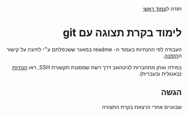 <div dir="rtl">
<div>
</div>

חזרה ל[עמוד ראשי](../../../..)


# לימוד בקרת תצוגה עם git

העבודה לפי ההנחיות בעמוד ה- readme במאגר ששכפלתם ע״י לחיצה על קישור ה[הזמנה][ex3-invitation].

במידה ואתן מתחברות לגיטהאב דרך רשת שמסננת תקשורת SSH, ראו [הנחיות][ssh-manual] (באנגלית ובעברית).

## הגשה
שבועיים אחרי הרצאת בקרת התצורה

<!-- links -->
[ex3-invitation]: <!-- https://classroom.github.com/a/h3o5b1Ur -->
[ssh-manual]: https://github.com/jce-il/se-class/blob/master/Connecting%20to%20GitHub%20with%20SSH.pdf 